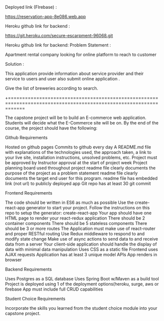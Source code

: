 
Deployed link (FIrebase) :

 https://reservation-app-8e086.web.app

Heroku github link for backend :

https://git.heroku.com/secure-escarpment-96068.git

Heroku github link for backend: Problem Statement :

Apartment rental company looking for online platform to reach to customer 

Solution :

This application provide information about service provider and their service  to users and user also submit online application . 

Give the list of breweries according to search.

+==================================================================================================================

The capstone project will be to build an E-commerce web application. Students will decide what the E-Commerce site will be on. By the end of the course, the project should have the following:

Github Requirements

Hosted on github pages
Commits to github every day
A README.md file with explanations of the technologies used, the approach taken, a link to your live site, installation instructions, unsolved problems, etc.
Project must be approved by Instructor approval at the start of project week
 Project planning board used throughout project
readme file clearly documents the purpose of the project as a problem statement
 readme file clearly documents the target end user for this program.
 readme file has embedded link (not url) to publicly deployed app
 Git repo has at least 30 git commit
 

Frontend Requirements 

The code should be written in ES6 as much as possible
Use the create-react-app generator to start your project.
Follow the instructions on this repo to setup the generator: create-react-app
Your app should have one HTML page to render your react-redux application
There should be 2 container components
There should be 5 stateless components
There should be 3 or more routes
The Application must make use of react-router and proper RESTful routing 
Use Redux middleware to respond to and modify state change
Make use of async actions to send data to and receive data from a server
Your client-side application should handle the display of data with minimal data manipulation
 Uses CSS as a static file
 Frontend uses AJAX requests 
 Application has at least 3 unique model APIs
 App renders in browser
 

Backend Requirements

 

 Uses Postgres as a SQL database
 Uses Spring Boot w/Maven as a build tool
Project is deployed using 1 of the deployment options(heroku, surge, aws or firebase
 App must include full CRUD capabilities
 

Student Choice Requirements 

Incorporate the skills you learned from the student choice module into
        your capstone project.
